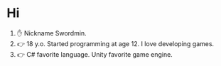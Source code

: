 #  Hi
1. ✋  Nickname Swordmin.
2. 👉 18 y.o. Started programming at age 12. I love developing games.
3. 👉 C# favorite language. Unity favorite game engine.

